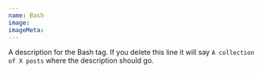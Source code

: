 ```yaml
---
name: Bash
image:
imageMeta:
---
```

A description for the Bash tag. If you delete this line it will say
`A collection of X posts` where the description should go.
